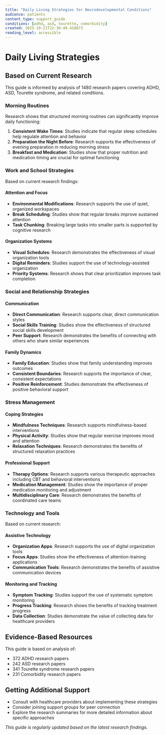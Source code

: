 ```yaml
---
title: "Daily Living Strategies for Neurodevelopmental Conditions"
audience: patients
content_type: support_guide
conditions: [adhd, asd, tourette, comorbidity]
created: 2025-10-21T22:30:49.418873
reading_level: accessible
---
```


# Daily Living Strategies

## Based on Current Research

This guide is informed by analysis of 1480 research papers covering ADHD, ASD, Tourette syndrome, and related conditions.

### Morning Routines

Research shows that structured morning routines can significantly improve daily functioning:

1. **Consistent Wake Times**: Studies indicate that regular sleep schedules help regulate attention and behavior
2. **Preparation the Night Before**: Research supports the effectiveness of evening preparation in reducing morning stress
3. **Breakfast and Medication**: Studies show that proper nutrition and medication timing are crucial for optimal functioning

### Work and School Strategies

Based on current research findings:

#### Attention and Focus
- **Environmental Modifications**: Research supports the use of quiet, organized workspaces
- **Break Scheduling**: Studies show that regular breaks improve sustained attention
- **Task Chunking**: Breaking large tasks into smaller parts is supported by cognitive research

#### Organization Systems
- **Visual Schedules**: Research demonstrates the effectiveness of visual organization tools
- **Digital Reminders**: Studies support the use of technology-assisted organization
- **Priority Systems**: Research shows that clear prioritization improves task completion

### Social and Relationship Strategies

#### Communication
- **Direct Communication**: Research supports clear, direct communication styles
- **Social Skills Training**: Studies show the effectiveness of structured social skills development
- **Peer Support**: Research demonstrates the benefits of connecting with others who share similar experiences

#### Family Dynamics
- **Family Education**: Studies show that family understanding improves outcomes
- **Consistent Boundaries**: Research supports the importance of clear, consistent expectations
- **Positive Reinforcement**: Studies demonstrate the effectiveness of positive behavioral support

### Stress Management

#### Coping Strategies
- **Mindfulness Techniques**: Research supports mindfulness-based interventions
- **Physical Activity**: Studies show that regular exercise improves mood and attention
- **Relaxation Techniques**: Research demonstrates the benefits of structured relaxation practices

#### Professional Support
- **Therapy Options**: Research supports various therapeutic approaches including CBT and behavioral interventions
- **Medication Management**: Studies show the importance of proper medication monitoring and adjustment
- **Multidisciplinary Care**: Research demonstrates the benefits of coordinated care teams

### Technology and Tools

Based on current research:

#### Assistive Technology
- **Organization Apps**: Research supports the use of digital organization tools
- **Focus Apps**: Studies show the effectiveness of attention-training applications
- **Communication Tools**: Research demonstrates the benefits of assistive communication devices

#### Monitoring and Tracking
- **Symptom Tracking**: Studies support the use of systematic symptom monitoring
- **Progress Tracking**: Research shows the benefits of tracking treatment progress
- **Data Collection**: Studies demonstrate the value of collecting data for healthcare providers

## Evidence-Based Resources

This guide is based on analysis of:
- 372 ADHD research papers
- 242 ASD research papers  
- 341 Tourette syndrome research papers
- 231 Comorbidity research papers

## Getting Additional Support

- Consult with healthcare providers about implementing these strategies
- Consider joining support groups for peer connection
- Explore the research summaries for more detailed information about specific approaches

*This guide is regularly updated based on the latest research findings.*
